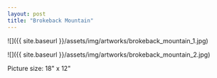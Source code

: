 ```yaml
---
layout: post
title: "Brokeback Mountain"
---
```


![]({{ site.baseurl }}/assets/img/artworks/brokeback_mountain_1.jpg)

![]({{ site.baseurl }}/assets/img/artworks/brokeback_mountain_2.jpg)

Picture size: 18" x 12"